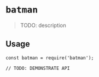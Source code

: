 # `batman`

> TODO: description

## Usage

```
const batman = require('batman');

// TODO: DEMONSTRATE API
```
